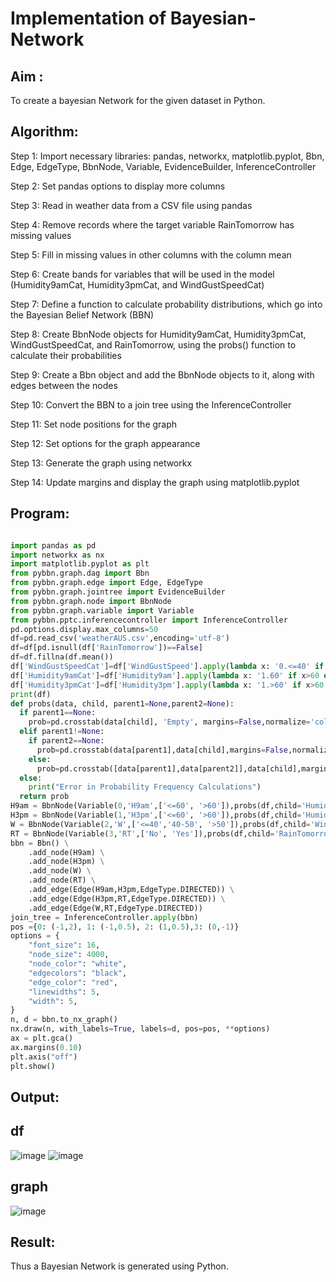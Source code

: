 # Implementation of Bayesian-Network

## Aim :

To create a bayesian Network for the given dataset in Python.

## Algorithm:

Step 1: Import necessary libraries: pandas, networkx, matplotlib.pyplot, Bbn, Edge, EdgeType, BbnNode, Variable, EvidenceBuilder, InferenceController

Step 2: Set pandas options to display more columns<br/>

Step 3: Read in weather data from a CSV file using pandas<br/>

Step 4: Remove records where the target variable RainTomorrow has missing values<br/>

Step 5: Fill in missing values in other columns with the column mean<br/>

Step 6: Create bands for variables that will be used in the model (Humidity9amCat, Humidity3pmCat, and WindGustSpeedCat)<br/>

Step 7: Define a function to calculate probability distributions, which go into the Bayesian Belief Network (BBN)<br/>

Step 8: Create BbnNode objects for Humidity9amCat, Humidity3pmCat, WindGustSpeedCat, and RainTomorrow, using the probs() function to calculate their probabilities<br/>

Step 9: Create a Bbn object and add the BbnNode objects to it, along with edges between the nodes<br/>

Step 10: Convert the BBN to a join tree using the InferenceController<br/>

Step 11: Set node positions for the graph<br/>

Step 12: Set options for the graph appearance<br/>

Step 13: Generate the graph using networkx<br/>

Step 14: Update margins and display the graph using matplotlib.pyplot<br/>

## Program:

```python

import pandas as pd
import networkx as nx
import matplotlib.pyplot as plt
from pybbn.graph.dag import Bbn
from pybbn.graph.edge import Edge, EdgeType
from pybbn.graph.jointree import EvidenceBuilder
from pybbn.graph.node import BbnNode
from pybbn.graph.variable import Variable
from pybbn.pptc.inferencecontroller import InferenceController
pd.options.display.max_columns=50
df=pd.read_csv('weatherAUS.csv',encoding='utf-8')
df=df[pd.isnull(df['RainTomorrow'])==False]
df=df.fillna(df.mean())
df['WindGustSpeedCat']=df['WindGustSpeed'].apply(lambda x: '0.<=40' if x<=40 else '1.40-50' if 40<x<=50 else '2.>50')
df['Humidity9amCat']=df['Humidity9am'].apply(lambda x: '1.60' if x>60 else '0.<=60')
df['Humidity3pmCat']=df['Humidity3pm'].apply(lambda x: '1.>60' if x>60 else '0.<=60')
print(df)
def probs(data, child, parent1=None,parent2=None):
  if parent1==None:
    prob=pd.crosstab(data[child], 'Empty', margins=False,normalize='columns').sort_index().to_numpy().reshape(-1).tolist()
  elif parent1!=None:
    if parent2==None:
      prob=pd.crosstab(data[parent1],data[child],margins=False,normalize='index').sort_index().to_numpy().reshape(-1).tolist()
    else:
      prob=pd.crosstab([data[parent1],data[parent2]],data[child],margins=False,normalize='index').sort_index().to_numpy().reshape(-1).tolist()
  else: 
    print("Error in Probability Frequency Calculations")
  return prob
H9am = BbnNode(Variable(0,'H9am',['<=60', '>60']),probs(df,child='Humidity9amCat'))
H3pm = BbnNode(Variable(1,'H3pm',['<=60', '>60']),probs(df,child='Humidity3pmCat',parent1='Humidity9amCat'))
W = BbnNode(Variable(2,'W',['<=40','40-50', '>50']),probs(df,child='WindGustSpeedCat'))
RT = BbnNode(Variable(3,'RT',['No', 'Yes']),probs(df,child='RainTomorrow',parent1='Humidity3pmCat',parent2='WindGustSpeedCat'))
bbn = Bbn() \
    .add_node(H9am) \
    .add_node(H3pm) \
    .add_node(W) \
    .add_node(RT) \
    .add_edge(Edge(H9am,H3pm,EdgeType.DIRECTED)) \
    .add_edge(Edge(H3pm,RT,EdgeType.DIRECTED)) \
    .add_edge(Edge(W,RT,EdgeType.DIRECTED)) 
join_tree = InferenceController.apply(bbn)
pos ={0: (-1,2), 1: (-1,0.5), 2: (1,0.5),3: (0,-1)}
options = {
    "font_size": 16,
    "node_size": 4000,
    "node_color": "white",
    "edgecolors": "black",
    "edge_color": "red",
    "linewidths": 5,
    "width": 5,
}
n, d = bbn.to_nx_graph()
nx.draw(n, with_labels=True, labels=d, pos=pos, **options)
ax = plt.gca()
ax.margins(0.10)
plt.axis("off")
plt.show()

```
## Output:
## df
![image](https://user-images.githubusercontent.com/75413726/228905216-95993233-03aa-4cd1-801c-7a16a1d69b4d.png)
![image](https://user-images.githubusercontent.com/75413726/228905009-6a68b84d-ec02-427f-b4e0-052c55175493.png)
## graph
![image](https://user-images.githubusercontent.com/75413726/228905457-50885074-f699-4c26-a018-8bdf5bbaf0f6.png)


## Result:
Thus a Bayesian Network is generated using Python.
